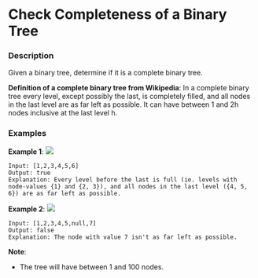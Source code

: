 # Check Completeness of a Binary Tree

### Description
Given a binary tree, determine if it is a complete binary tree.

**Definition of a complete binary tree from Wikipedia**:
In a complete binary tree every level, except possibly the last, is completely filled, and all nodes in the last level are as far left as possible. It can have between 1 and 2h nodes inclusive at the last level h.

### Examples

**Example 1**:
![](https://assets.leetcode.com/uploads/2018/12/15/complete-binary-tree-1.png)

```
Input: [1,2,3,4,5,6]
Output: true
Explanation: Every level before the last is full (ie. levels with node-values {1} and {2, 3}), and all nodes in the last level ({4, 5, 6}) are as far left as possible.
```

**Example 2**:
![](https://assets.leetcode.com/uploads/2018/12/15/complete-binary-tree-2.png)
```
Input: [1,2,3,4,5,null,7]
Output: false
Explanation: The node with value 7 isn't as far left as possible.
```

**Note**:
- The tree will have between 1 and 100 nodes.
